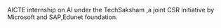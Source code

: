 AICTE internship on AI under the TechSaksham ,a joint CSR initiative by Microsoft and SAP,Edunet foundation.
